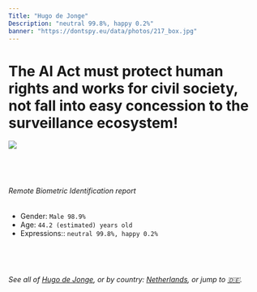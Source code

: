 ```yaml
---
Title: "Hugo de Jonge"
Description: "neutral 99.8%, happy 0.2%"
banner: "https://dontspy.eu/data/photos/217_box.jpg"
---
```


# The AI Act must protect human rights and works for civil society, not fall into easy concession to the surveillance ecosystem!

<link rel="stylesheet" type="text/css" href="/css/blog.css" />

<div class="is-fake" hidden>

_This is a **fake picture**_, we collect these anyway [because the AI Act](why-deepfake) negotiation moves in a way that would create more mess in our lives! for a longer explanation, read [The Dual Threat: How Losing the Biometric Battle Fuels Deepfake Proliferation](/blog/the-dual-threat-how-losing-the-biometric-battle-fuels-deepfake-proliferation/)

</div>

<!-- <img src="https://dontspy.eu/data/photos/54_box.jpg" /> -->
<img src="https://dontspy.eu/data/photos/217_box.jpg" />

## <br>

###### Remote Biometric Identification report

* <span class="label">Gender:</span> `Male 98.9%`
* <span class="label">Age:</span> `44.2 (estimated) years old`
* <span class="label">Expressions::</span> `neutral 99.8%, happy 0.2%`

## <br>

###### See all of [Hugo de Jonge](/policymaker#Hugo%20de%20Jonge), or by country: [Netherlands](/country#Netherlands), or jump to [🇩🇪](/x/36).

## <br>